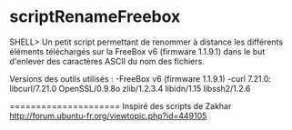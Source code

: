 scriptRenameFreebox
===================

SHELL> Un petit script permettant de renommer à distance les différents éléments téléchargés sur la FreeBox v6 
(firmware 1.1.9.1) dans le but d'enlever des caractères ASCII du nom des fichiers.

Versions des outils utilisés :
-FreeBox v6 (firmware 1.1.9.1)
-curl 7.21.0: libcurl/7.21.0 OpenSSL/0.9.8o zlib/1.2.3.4 libidn/1.15 libssh2/1.2.6

=====================
Inspiré des scripts de Zakhar 
http://forum.ubuntu-fr.org/viewtopic.php?id=449105

